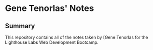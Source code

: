 # Gene Tenorlas' Notes

## Summary 

This repository contains all of the notes taken by [Gene Tenorlas for the Lighthouse Labs Web Development Bootcamp.